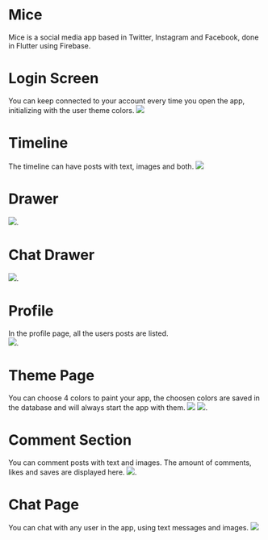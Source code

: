 # Mice
Mice is a social media app based in Twitter, Instagram and Facebook, done in Flutter using Firebase.
# Login Screen
  You can keep connected to your account every time you open the app, initializing with the user theme colors.
 <img src="https://scontent.fpfb1-1.fna.fbcdn.net/v/t1.15752-9/197641086_4059686324154049_3988635003825808218_n.jpg?_nc_cat=106&ccb=1-3&_nc_sid=ae9488&_nc_eui2=AeF8QnsdxLDMJvZHupuHMrT-CblmYXv1-ucJuWZhe_X656tdXHN35Kd9LTq-IZlOCxvwKAVX9_-xsjFPe-0Xuv3E&_nc_ohc=SmPupEim5LQAX9PDFGB&_nc_ht=scontent.fpfb1-1.fna&oh=c038e9725cea02bbd7691869755b7ed8&oe=60E527E4"> 
# Timeline
  The timeline can have posts with text, images and both.
 <img src="https://scontent.fpfb1-1.fna.fbcdn.net/v/t1.15752-9/197439611_1502771270065578_4413374287890196645_n.jpg?_nc_cat=103&ccb=1-3&_nc_sid=ae9488&_nc_eui2=AeGOP-Hr6j3hrGBv6Cs6UNz4428S4JpqvELjbxLgmmq8QhOp-DCPRkI_Fg7jYIocqK366SwkwKvwgj8bfy_V7tqV&_nc_ohc=MEJd7h-qJNoAX8Wih61&_nc_ht=scontent.fpfb1-1.fna&oh=79127761326addd5f8a96de7bd07021c&oe=60E52BA0"> 
# Drawer
 <img src="https://scontent.fpfb1-1.fna.fbcdn.net/v/t1.15752-9/197937298_474734256934059_6194163239956873535_n.jpg?_nc_cat=106&ccb=1-3&_nc_sid=ae9488&_nc_eui2=AeEqti9SB81hoEW6M346CQLa-PQPyTmnwxf49A_JOafDFygATxU959OLfqjR6Hewngnf6YCVFmbEohRyeRrjGS5A&_nc_ohc=wt_joaeRuZIAX8MNJ2l&tn=upWcse9RDhRXWL0x&_nc_ht=scontent.fpfb1-1.fna&oh=0607054d6eaec4a63327ca685781ce0e&oe=60E4B8B1">.
# Chat Drawer
<img src="https://scontent.fpfb1-1.fna.fbcdn.net/v/t1.15752-9/197406738_3969153876513203_6391432210973698627_n.jpg?_nc_cat=107&ccb=1-3&_nc_sid=ae9488&_nc_eui2=AeETTZ4cPDAifcaDD8yABVpROdOSvU9KTXk505K9T0pNeQzxGqwfeu0kz8u845HP4KMqJ9__mQN59uHXYUWdsasu&_nc_ohc=R3_WSXck-0QAX-q4pb9&_nc_ht=scontent.fpfb1-1.fna&oh=b7a25871497becbefc3b916ced01879d&oe=60E396A4">.
<br>
# Profile
In the profile page, all the users posts are listed.
<br>
 <img src="https://scontent.fpfb1-1.fna.fbcdn.net/v/t1.15752-9/198759337_1611131362429588_2261753583345878002_n.jpg?_nc_cat=100&ccb=1-3&_nc_sid=ae9488&_nc_eui2=AeEUqds2z27ehGEL1WQ66gpCizP8-1rS2kyLM_z7WtLaTO0r51-UcDI9jrDcuJxYBkGB7xlRkRjdED8sibJF__hL&_nc_ohc=_IMAkSetrsgAX_kQoL1&tn=upWcse9RDhRXWL0x&_nc_ht=scontent.fpfb1-1.fna&oh=8738b4fb6d323dbbfea8cf9c727b5e70&oe=60E502DC">.
 <br>
# Theme Page
You can choose 4 colors to paint your app, the choosen colors are saved in the database and will always start the app with them.
<img src="https://scontent.fpfb1-1.fna.fbcdn.net/v/t1.15752-9/194878747_161711579262496_4638146557548048055_n.jpg?_nc_cat=107&ccb=1-3&_nc_sid=ae9488&_nc_eui2=AeGOZUDIk3VeQ7G87eLYfmqLJ7vwTiZSddknu_BOJlJ12XoDB8cgExcZp821KoaD9UzSdSjsjsRkjz3aixpBI5gW&_nc_ohc=vnJrkQBDkJIAX_I9GnR&_nc_ht=scontent.fpfb1-1.fna&oh=29362817fe8b3df9ea18a31cf2dad360&oe=60E50730">
<img src="https://scontent.fpfb1-1.fna.fbcdn.net/v/t1.15752-9/198033060_184559860249168_7768816964522210057_n.jpg?_nc_cat=101&ccb=1-3&_nc_sid=ae9488&_nc_eui2=AeF7Gz3WNneom6mu9jjOs0EKApei0kSE4BACl6LSRITgEJffpSNWSrRRIlyOXks9y9zkvxAmp-kv2_YKr4j0UY7t&_nc_ohc=YuIwu5UPKtkAX-n5BtS&_nc_ht=scontent.fpfb1-1.fna&oh=23d3d3203bd47e9c7f63664e99606df1&oe=60E50034">.
# Comment Section
 You can comment posts with text and images. The amount of comments, likes and saves are displayed here.
<img src="https://scontent.fpfb1-1.fna.fbcdn.net/v/t1.15752-9/198669840_535018154198576_3864802085807652431_n.jpg?_nc_cat=107&ccb=1-3&_nc_sid=ae9488&_nc_eui2=AeFalkCqjW-9qHGXpEDSrVg3j031gbmVDiWPTfWBuZUOJSqp7zLeTXLDgaeMB83o4FN5_Ash4eqd0kt5vzGSsQ2n&_nc_ohc=prG-PLxYrxIAX_b-PRP&_nc_ht=scontent.fpfb1-1.fna&oh=31b50022ab3d0d1a43192e4ce101ebdf&oe=60E2BE81">.
# Chat Page
You can chat with any user in the app, using text messages and images.
<img src="https://scontent.fpfb1-1.fna.fbcdn.net/v/t1.15752-9/195364026_1209952396106055_3825723042073253748_n.jpg?_nc_cat=111&ccb=1-3&_nc_sid=ae9488&_nc_eui2=AeEJvkyOTjLqWv_1PDS9e4rwb7uohV5b_L1vu6iFXlv8vVWLAkjLMpWXSozEBshhgWQ2XqJh7bj3vkRgQXeyJW1H&_nc_ohc=dl6l--xpdOYAX_eB65Z&_nc_ht=scontent.fpfb1-1.fna&oh=42fba66a129412ba5245b8f654136967&oe=60E3F7B9">
 
